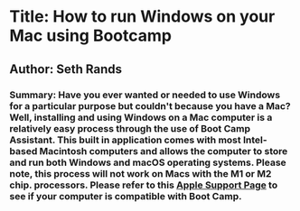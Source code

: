 # Title: How to run Windows on your Mac using Bootcamp

## Author: Seth Rands

### Summary: Have you ever wanted or needed to use Windows for a particular purpose but couldn't because you have a Mac? Well, installing and using Windows on a Mac computer is a relatively easy process through the use of Boot Camp Assistant. This built in application comes with most Intel-based Macintosh computers and allows the computer to store and run both Windows and macOS operating systems. Please note, this process will not work on Macs with the M1 or M2 chip. processors. Please refer to this [Apple Support Page](https://support.apple.com/en-us/HT201468) to see if your computer is compatible with Boot Camp.


